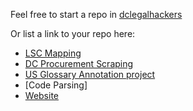 Feel free to start a repo in [dclegalhackers](https://www.github.com/dclegalhackers)

Or list a link to your repo here:

* [LSC Mapping](https://github.com/LegalServicesCorporation/LSC-Mapping/blob/master/README.md)
* [DC Procurement Scraping](https://github.com/vzvenyach/dc-contracts)
* [US Glossary Annotation project](https://github.com/unitedstates/glossary)
* [Code Parsing]
* [Website](http://dclegalhackers.github.io/)
